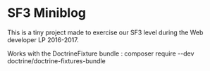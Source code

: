 SF3 Miniblog
========

This is a tiny project made to exercise our SF3 level during the Web developer LP 2016-2017.

Works with the DoctrineFixture bundle : composer require --dev doctrine/doctrine-fixtures-bundle


